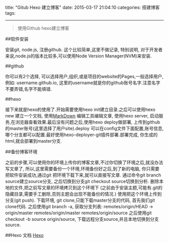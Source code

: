 
title: "Gitub Hexo 建立博客"
date: 2015-03-17 21:04:10
categories: 搭建博客
tags:

---


> 使用Github hexo建立博客


##软件安装

安装git, node.js, 注册github. 这个比较简单,这里不做记录,
特别说明, 对于开发者来说,node.js的版本比较多,可以使用Node Version Manager(NVM)来安装.


##github

你可以有2个选择, 可以选择用户,组织,或是项目的website的Pages,一般选择用户, 例如: username.github.io, 这里的username就是你的github账号名字.注意名字不要弄错,名字不能填错.
	

##hexo


接下来就是hexo的使用了.开始需要使用hexo init建立目录.之后可以使用hexo new 建立一个文档, 使用[MarkDown](https://stackedit.io/editor)
	编辑工具编辑文章,
	使用hexo server, 启动服务,在浏览器查看效果.最后没有问题之后,使用hexo deploy做部署,
	上传到github的master账号(这里选择了用户site).deploy 
	可以在config文件下面配置,账号信息,哪个分支都可以配置.最好使用hexo-deployer-git插件部署.部署完成,
	你生成的html,就会部署到master分支.

##备份博客环境

之前的步骤,可以使用你的环境上传你的博客文章,不过你切换了环境之后,就没办法写文章了,
	所以,这里需要备份一个环境,环境备份好之后,到了新的电脑,
	你只需要把软件安装成功,通过git 把环境下载下来,就可以直接写文章.
	通过命令git branch source建立source分支,
	之后切换到分支git checkout source切换到分析.
	删除本地的文件,把之前写文章的环境拷贝到这个环境下
	(之前由于安装主题,可能有.git的隐藏目录,需要手工删除,否则主题会出现不能备份的情况.) 
	使用把这个环境上传到分支(git push).
	下载环境, git clone,只能下载master分支的代码,
	首先我们git clone代码. 之后使用git branch -a,
	获取分支列表: 
	remotes/origin/HEAD -> origin/master
	remotes/origin/master
	remotes/origin/source 
	之后使用git checkout -b  source origin/source, 
	下载远程分支source,并且本地切换到分支source.
	
##Hexo 文档
[Hexo](https://hexo.io/)	









